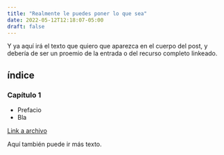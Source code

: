 ```yaml
---
title: "Realmente le puedes poner lo que sea"
date: 2022-05-12T12:18:07-05:00
draft: false
---
```


Y ya aquí irá el texto que quiero<!--more--> que aparezca en el cuerpo del post, y debería de ser un proemio de la entrada o del recurso completo linkeado.

## índice

### Capítulo 1

- Prefacio
- Bla

[Link a archivo](https://docs.google.com/document/d/1Dil4oNJUG6bW7NmhzZoB4eLHm76h6g83IDZ6qZJDmVU/edit?usp=sharing)

Aquí también puede ir más texto.
